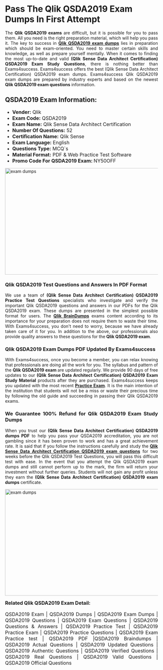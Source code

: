 <h1><strong><strong>Pass The Qlik QSDA2019 Exam Dumps In First Attempt</strong></strong></h1> <p style="text-align:justify">The <strong>Qlik QSDA2019 exams</strong> are difficult, but it is possible for you to pass them. All you need is the right preparation material, which will help you pass it. The key to success in <a href="https://www.exams4success.com/qlik/qsda2019-pdf-exam-dumps"><strong>Qlik QSDA2019 exam dumps</strong></a> lies in preparation which should be exam-oriented. You need to master certain skills and knowledge, as well as prepare yourself mentally. When it comes to finding the most up-to-date and valid <strong>(Qlik Sense Data Architect Certification) QSDA2019 Exam Study Questions</strong>, there is nothing better than Exams4success. Exams4success offers the best (Qlik Sense Data Architect Certification) QSDA2019 exam dumps. Exams4success Qlik QSDA2019 exam dumps are prepared by industry experts and based on the newest <strong>Qlik QSDA2019 exam questions</strong> information.</p> <h2><strong><strong>QSDA2019 Exam Information:</strong></strong></h2> <ul> <li><span style="font-size:16px"><strong>Vender:</strong> Qlik</span></li> <li><span style="font-size:16px"><strong>Exam Code:</strong> QSDA2019</span></li> <li><span style="font-size:16px"><strong>Exam Name:</strong> Qlik Sense Data Architect Certification</span></li> <li><span style="font-size:16px"><strong>Number Of Questions:</strong> 52</span></li> <li><span style="font-size:16px"><strong>Certification Name:</strong> Qlik Sense</span></li> <li><span style="font-size:16px"><strong>Exam Language:</strong> English</span></li> <li><span style="font-size:16px"><strong>Questions Type:</strong> MCQ`s</span></li> <li><span style="font-size:16px"><strong>Material Format:</strong> PDF & Web Practice Test Software</span></li> <li><span style="font-size:16px"><strong>Promo Code For QSDA2019 Exam: </strong>NY50OFF</span></li> </ul> <p><a href="https://www.exams4success.com/qlik/qsda2019-pdf-exam-dumps" rel="no-follow"><img alt="exam dumps" src="https://www.certcollections.com/uploads/content/infrist1.png" style="height:350px; width:750px" /></a></p> <h3><strong>Qlik QSDA2019 Test Questions and Answers In PDF Format</strong></h3> <p style="text-align:justify">We use a team of <strong>(Qlik Sense Data Architect Certification) QSDA2019 Practice Test Questions</strong> specialists who investigate and verify the important Qlik QSDA2019 questions and answers in our PDFs for the Qlik QSDA2019 exam. These dumps are presented in the simplest possible format for users. The <a href="https://www.exams4success.com/qlik-exam-dumps"><strong>Qlik BrainDumps</strong></a> exams content according to its importance for your preparation does not require them to waste their time. With Exams4success, you don't need to worry, because we have already taken care of it for you. In addition to the above, our professionals also provide quality answers to these questions for the<strong> Qlik QSDA2019 exam</strong>.</p> <h3><strong> Qlik QSDA2019 Exam Dumps PDF Updated By Exams4success</strong></h3> <p style="text-align:justify">With Exams4success, once you become a member, you can relax knowing that professionals are doing all the work for you. The syllabus and pattern of the <strong>Qlik QSDA2019 exam </strong>are updated regularly. We provide 90 days of free updates to our <strong>(Qlik Sense Data Architect Certification) QSDA2019 Exam Study Material</strong> products after they are purchased. Exams4success keeps you updated with the most recent <a href="https://www.exams4success.com/"><strong>Practice Exam</strong></a>. It is the main intention of the institution that students will not be a miss or waste their precious time by following the old guide and succeeding in passing their Qlik QSDA2019 exams.</p> <h3 style="text-align:justify"><strong>We Guarantee 100% Refund for Qlik QSDA2019 Exam Study Dumps</strong></h3> <p style="text-align:justify">When you trust our <strong>(Qlik Sense Data Architect Certification) QSDA2019 dumps PDF</strong> to help you pass your QSDA2019 accreditation, you are not gambling since it has been proven to work and has a great achievement rate. It is said that if you follow the instructions carefully and study the <a href="https://www.exams4success.com/qlik/qsda2019-pdf-exam-dumps"><strong>Qlik Sense Data Architect Certification QSDA2019 exam questions</strong></a> for two weeks before the Qlik QSDA2019 Test Questions, you will pass this difficult test with ease. In the event that you attempt the Qlik QSDA2019 exam dumps and still cannot perform up to the mark, the firm will return your investment without further queries. Students will not gain any profit unless they earn the <strong>(Qlik Sense Data Architect Certification) QSDA2019 exam dumps</strong> certificate.</p> <p style="text-align:justify"><a href="https://www.exams4success.com/qlik/qsda2019-pdf-exam-dumps" rel="no-follow"><img alt="exam dumps" src="https://www.certcollections.com/uploads/content/free_demo1.png" style="height:350px; width:750px" /></a></p> <p style="text-align:justify"><span style="font-size:16px"><strong>Related Qlik QSDA2019 Exam Detail:</strong></span><br /> <br /> <span style="font-size:16px">QSDA2019 Exam | QSDA2019 Dumps | QSDA2019 Exam Dumps | QSDA2019 Questions | QSDA2019 Exam Questions | QSDA2019 Questions & Answers | QSDA2019 Practice Test | QSDA2019 Practice Exam | QSDA2019 Practice Questions | QSDA2019 Exam Practice test | QSDA2019 PDF |QSDA2019 Braindumps | QSDA2019 Actual Questions | QSDA2019 Updated Questions | QSDA2019 Authentic Questions | QSDA2019 Verified Questions | QSDA2019 Real Questions | QSDA2019 Valid Questions | QSDA2019 Official Questions</span></p>
